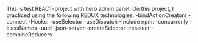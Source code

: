 This is test REACT-project with hero admin panel!
On this project, I practiced using the following REDUX technologies:
-bindActionCreators
-connect
-Hooks:
    -useSelector
    -useDispatch
-Include npm:
    -concurrenly
    -classNames
    -uuid
    -json-server
-createSelector
-reselect
-combineReducers